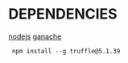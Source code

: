 # DEPENDENCIES
[nodejs](https://nodejs.org/en/)
[ganache](https://www.trufflesuite.com/ganache)

` npm install --g truffle@5.1.39`